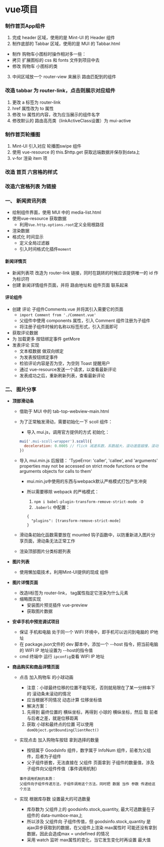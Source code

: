 # vue项目

### 制作首页App组件
1. 完成 header 区域，使用的是 Mint-UI 的 Header 组件
2. 制作底部的 Tabbar 区域，使用的是 MUI 的 Tabbar.html
  + 制作 购物车小图标时操作相对多一些：
  + 拷贝 扩展图标的 css 和 fonts 文件到项目中去
  + 修改 购物车 小图标的类
3. 中间区域放一个 router-view 来展示 路由匹配到的组件

### 改造 tabbar 为 router-link，点击则展示对应组件
1. 更改 a 标签为 router-link
2. href 属性改为 to 属性
3. 修改 to 属性的内容，改为应当展示的组件名字
4. 修改默认的 路由高亮类（linkActiveClass设置）为 mui-active

### 制作首页轮播图
1. Mint-UI 引入对应 轮播图swipe 组件
2. 使用 vue-resource 的 this.$http.get 获取远端数据并保存到data上
3. v-for 渲染 item 项

### 改造 首页 六宫格的样式

### 改造六宫格列表 为链接

### 一、 新闻资讯列表
+ 绘制组件界面，使用 MUI 中的 media-list.html
+ 使用vue-resource 获取数据
  - 利用```Vue.http.options.root```定义全局根路径
+ 渲染数据
+ 格式化 时间显示
  - 定义全局过滤器
  - 引入时间格式化插件```moment```

#### 新闻详情页
+ 新闻列表项 改造为 router-link 链接，同时在跳转的时候应该提供唯一的 id 作为标识符
+ 创建 新闻详情组件页面，并将 路由地址和 组件页面 联系起来

#### 评论组件
+ 创建 评论 子组件Comments.vue 并将其引入需要它的页面
  - ```import Comment from './Comment.vue'```
  - 父组件中使用 components 属性，引入 Comment 组件注册为子组件
  - 将注册子组件时候的名称以标签形式，引入页面即可
+ 获取评论数据
+ 为 加载更多 按钮绑定事件 getMore
+ 发表评论 实现
  - 文本框数据 做双向绑定
  - 为发表按钮绑定事件
  - 检验评论内容是否为空，为空则 Toast 提醒用户
  - 通过 vue-resource发送一个请求，以查看最新评论
  - 发表成功之后，重新刷新列表，查看最新评论

### 二、 图片分享
+ **顶部滑动条**
  - 借助于 MUI 中的 tab-top-webview-main.html
  - 为了正常触发滑动，需要初始化一下 scoll 组件：
    - 导入 mui.js，调用官方提供的方式 初始化：
    ```js
    mui('.mui-scoll-wrapper').scoll({
      deceleration: 0.0005 // flick 减速系数，系数越大，滚动速度越慢，滚动距离越小
    }) 
    ```
  - 导入 mui.min.js 后报错： 'TypeError: 'caller', 'callee', and 'arguments' properties may not be accessed on strict mode functions or the arguments objects for calls to them'

    - mui.min.js中使用的东西与webpack默认严格模式打包产生冲突
    - 所以需要移除 webpack 的严格模式：

      1. ``` npm i babel-plugin-transform-remove-strict-mode -D ```
      2. ```.baberlc``` 中配置：
        ```
        {
          "plugins": [transform-remove-strict-mode]
        }       
        ```
  - 滑动条初始化函数需要放在 mounted 钩子函数中，以防重新进入图片分享页面，滑动条无法正常工作
  - 渲染顶部图片分类标题列表

+ **图片列表**
  - 使用懒加载技术，利用Mint-UI提供的现成 组件

+ **图片详情页面**
  - 改造li标签为 router-link， tag属性指定它渲染为什么元素
  - 缩略图实现   
    - 安装图片预览插件 vue-preview
    - 获取图片数据

+ **安卓手机中预览调试项目**
  - 保证 手机和电脑 处于同一个 WIFI 环境中，即手机可以访问到电脑的 IP地址
  - 在 package.json文件的 dev 脚本中，添加一个 --host 指令，把当前电脑的 WIFI IP 地址设置为 --host的指令值
  - cmd 终端中 运行 ```ipconfig```查看 WIFI IP 地址

+ **商品购买和商品详情页面**
  - 点击 加入购物车 的小球动画
    - 注意：小球最终位移的位置不能写死，否则就局限在了某一分辨率下的 滚动条未滚动的情况
    - 应当根据不同情况 动态计算 位移坐标值
    - 解决方案：
     
     1. 先得到 最终位置的 横纵坐标，再得到 小球的 横纵坐标，然后 取 前者与后者之差，就是位移距离
     2. 获取 小球和最终点的位置 可以使用 ```domObject.getBoundingClientRect()```
  
  - 实现点击 加入购物车按钮 拿到选择的数量
    - 按钮属于 GoodsInfo 组件，数字属于 InfoNum 组件，前者为父组件，后者为子组件
    - 父子组件嵌套，无法直接在 父组件 页面拿到 子组件的数量值，涉及 子组件向父组件传值（事件调用机制）
     ```
     事件调用机制的本质：
     父组件向子组件传递方法，子组件调用这个方法，同时把 数据 当作 参数 传递给这个方法
     ```
  - 实现 根据库存数 设置最大的可选数量
    - 库存数为 父组件上的 goodsinfo.stock_quantity, 最大可选数量在子组件的 data-numbox-max上
    - 所以涉及 父组件向 子组件传值，但 goodsinfo.stock_quantity 是 ajax异步获取到的数据，在父组件上渲染 max属性时 可能还没有拿到数据，因此会造成max = undefined 的情况
    - 采用 watch 监听 max属性的变化，当它发生变化时再设置 最大值

    
  

 


